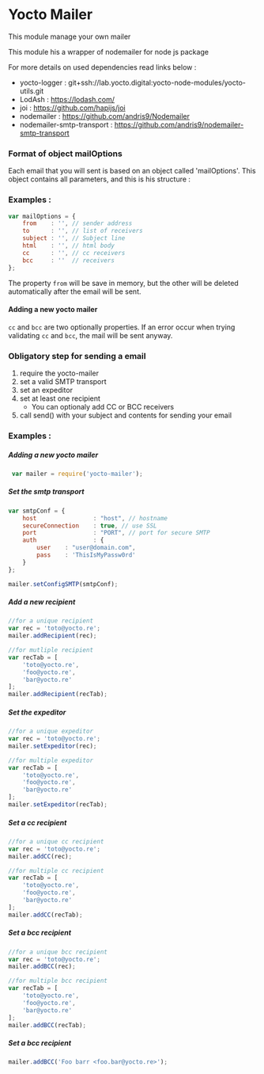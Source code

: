 # Yocto Mailer

This module manage your own mailer

This module his a wrapper of nodemailer for node js package

For more details on used dependencies read links below :
 - yocto-logger : git+ssh://lab.yocto.digital:yocto-node-modules/yocto-utils.git
 - LodAsh : https://lodash.com/
 - joi : https://github.com/hapijs/joi
 - nodemailer : https://github.com/andris9/Nodemailer
 - nodemailer-smtp-transport : https://github.com/andris9/nodemailer-smtp-transport


### Format of object mailOptions

Each email that you will sent is based on an object called 'mailOptions'.
This object contains all parameters, and this is his structure :

### Examples :

``` javascript
var mailOptions = {
    from    : '', // sender address
    to      : '', // list of receivers
    subject : '', // Subject line
    html    : '', // html body
    cc      : '', // cc receivers
    bcc     : ''  // receivers
};
```


The property `from` will be save in memory, but the other will be deleted automatically after the email will be sent.

#### Adding a new yocto mailer

`cc` and `bcc` are two optionally properties. If an error occur when trying validating `cc` and `bcc`, the mail will be sent anyway.

### Obligatory step for sending a email

 1. require the yocto-mailer
 2. set a valid SMTP transport
 3. set an expeditor
 4. set at least one recipient
    * You can optionaly add CC or BCC receivers
 5. call send() with your subject and contents for sending your email


### Examples :


##### Adding a new yocto mailer

```javascript
 var mailer = require('yocto-mailer');
```


##### Set the smtp transport

 ```javascript
 var smtpConf = {
     host                : "host", // hostname
     secureConnection    : true, // use SSL
     port                : "PORT", // port for secure SMTP
     auth                : {
         user    : "user@domain.com",
         pass    : 'ThisIsMyPassw0rd'
     }
 };

 mailer.setConfigSMTP(smtpConf);
 ```

##### Add a new recipient

 ```javascript
 //for a unique recipient
 var rec = 'toto@yocto.re';
 mailer.addRecipient(rec);

 //for mutliple recipient
 var recTab = [
     'toto@yocto.re',
     'foo@yocto.re',
     'bar@yocto.re'
 ];
 mailer.addRecipient(recTab);
 ```

##### Set the expeditor

 ```javascript
 //for a unique expeditor
 var rec = 'toto@yocto.re';
 mailer.setExpeditor(rec);

 //for multiple expeditor
 var recTab = [
     'toto@yocto.re',
     'foo@yocto.re',
     'bar@yocto.re'
 ];
 mailer.setExpeditor(recTab);
 ```

##### Set a cc recipient

 ```javascript
 //for a unique cc recipient
 var rec = 'toto@yocto.re';
 mailer.addCC(rec);

 //for multiple cc recipient
 var recTab = [
     'toto@yocto.re',
     'foo@yocto.re',
     'bar@yocto.re'
 ];
 mailer.addCC(recTab);
 ```

##### Set a bcc recipient

 ```javascript
 //for a unique bcc recipient
 var rec = 'toto@yocto.re';
 mailer.addBCC(rec);

 //for multiple bcc recipient
 var recTab = [
     'toto@yocto.re',
     'foo@yocto.re',
     'bar@yocto.re'
 ];
 mailer.addBCC(recTab);
 ```

##### Set a bcc recipient

 ```javascript
 mailer.addBCC('Foo barr <foo.bar@yocto.re>');
 ```

